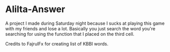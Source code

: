 # Alilta-Answer
A project I made during Saturday night because I sucks at playing this game with my friends and lose a lot.
Basically you just search the word you're searching for using the function that I placed on the third cell.


Credits to FajrulFx for creating list of KBBI words.

